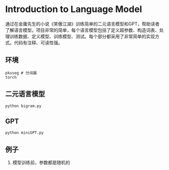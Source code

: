 # Introduction to Language Model
通过在金庸先生的小说《笑傲江湖》训练简单的二元语言模型和GPT，帮助读者了解语言模型。项目非常的简单，每个语言模型包括了定义超参数、构造词表、处理训练数据、定义模型、训练模型、测试。每个部分都采用了非常简单的实现方式。代码有注释、可读性强。

## 环境


```
pkuseg # 分词器
torch 
```
## 二元语言模型

```python bigram.py```


## GPT 
```python miniGPT.py```

## 例子
1. 模型训练前，参数都是随机的
   ```
   
   ```

